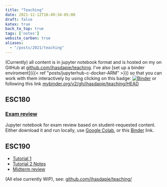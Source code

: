 ```yaml
---
title: "Teaching"
date: 2021-12-12T16:49:34-05:00
draft: false
katex: true
back_to_top: true
tags: ['notes']
website_carbon: true
aliases:
  - "/posts/2021/teaching"
---
```



(Currently) all content is in jupyter notebook format and is hosted on my on GitHub at [github.com/ihasdapie/teaching](https://github.com/ihasdapie/teaching). 
I've also [set up a binder enviroment]({{< ref "posts/jupyterhub-c-docker-ARM" >}}) so that you can work with them interactively by using clicking on this badge:
[![Binder](https://mybinder.org/badge_logo.svg)](https://mybinder.org/v2/gh/ihasdapie/teaching/HEAD)
or following this link [mybinder.org/v2/gh/ihasdapie/teaching/HEAD](https://mybinder.org/v2/gh/ihasdapie/teaching/HEAD)


## ESC180

### [Exam review](https://github.com/ihasdapie/teaching/blob/main/ESC180/ESC180_Unofficial_Review.ipynb) 
Jupyter notebook for exam review based on student-requested content. 
Either download it and run locally, use [Google Colab](https://colab.research.google.com/), or this [Binder](https://mybinder.org/v2/gh/ihasdapie/teaching/HEAD) link.


## ESC190
- [Tutorial 1](https://github.com/ihasdapie/teaching/blob/main/ESC190/esc190_tutorial-1.ipynb)
- [Tutorial 2 Notes](https://github.com/ihasdapie/teaching/blob/main/ESC190/esc190-tutorial-2-notes.pdf)
- [Midterm review](https://github.com/ihasdapie/teaching/blob/main/ESC190/esc190-tutorial-2-notes.pdf)

(All else currently WIP), see: [github.com/ihasdapie/teaching/](https://github.com/ihasdapie/teaching/)



















